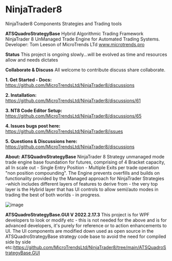 # NinjaTrader8
NinjaTrader8 Components Strategies and Trading tools

**ATSQuadroStrategyBase**
Hybrid Algorithmic Trading Framework NinjaTrader 8 UnManaged Trade Engine for Automated Trading Systems.
Developer: Tom Leeson of MicroTrends LTd www.microtrends.pro

**Status**
This project is ongoing slowly...will be evolved as time and resources allow and needs dictates

**Collaborate & Discuss**
All welcome to contribute discuss share collaborate. 

**1. Get Started - Docs:**
https://github.com/MicroTrendsLtd/NinjaTrader8/discussions

**2. Installation:**
https://github.com/MicroTrendsLtd/NinjaTrader8/discussions/61

**3. NT8 Code Editor Setup:**
https://github.com/MicroTrendsLtd/NinjaTrader8/discussions/65

**4. Issues bugs post here:**
https://github.com/MicroTrendsLtd/NinjaTrader8/issues

**5. Questions & Discussions here:**
https://github.com/MicroTrendsLtd/NinjaTrader8/discussions

**About: ATSQuadroStrategyBase**
NinjaTrader 8 Strategy unmanaged mode trade engine base foundation for futures, comprising of 4 Bracket capacity, all In scale out - Single Entry Position - Multiple Exits per trade operation "non position compounding". The Engine prevents overfills and builds on functionality provided by the Managed approach for NinjaTrader Strategies  -which includes different layers of features to derive from - the very top layer is the Hybrid layer that has UI controls to allow semi/auto modes in trading the best of both worlds - in progress.

![image](https://user-images.githubusercontent.com/24366913/172206832-bf7eaaf7-32d9-4f9f-9d24-9b8ef85e6b64.png)

**ATSQuadroStrategyBase.GUI V 2022.2.17.3**
This project is for WPF developers to look or modify etc - this is not needed for the above and is for advanced developers, it's purely for reference or to action enhancements to UI. The UI components are modified down used as open source in the ATSQuadroStrategyBase strategy code base to avoid the need for compiled side by side etc:https://github.com/MicroTrendsLtd/NinjaTrader8/tree/main/ATSQuadroStrategyBase.GUI
